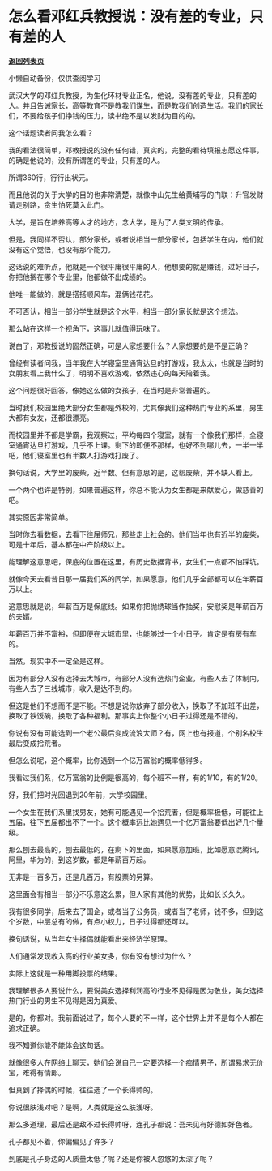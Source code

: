 # 怎么看邓红兵教授说：没有差的专业，只有差的人

[**返回列表页**](/gzh/记忆承载3)

小懒自动备份，仅供查阅学习

武汉大学的邓红兵教授，为生化环材专业正名，他说，没有差的专业，只有差的人。并且告诫家长，高等教育不是教我们谋生，而是教我们创造生活。我们的家长们，不要给孩子们挣钱的压力，读书绝不是以发财为目的的。

  

这个话题读者问我怎么看？  

  

我的看法很简单，邓教授说的没有任何错，真实的，完整的看待填报志愿这件事，的确是他说的，没有所谓差的专业，只有差的人。

  

所谓360行，行行出状元。

  

而且他说的关于大学的目的也非常清楚，就像中山先生给黄埔写的门联：升官发财请走别路，贪生怕死莫入此门。

  

大学，是旨在培养高等人才的地方，念大学，是为了人类文明的传承。  

  

但是，我同样不否认，部分家长，或者说相当一部分家长，包括学生在内，他们就没有这个觉悟，也没有那个能力。

  

这话说的难听点，他就是一个很平庸很平庸的人，他想要的就是赚钱，过好日子，你把他搁在哪个专业里，他都做不出成绩的。

  

他唯一能做的，就是搭搭顺风车，混俩钱花花。

  

不可否认，相当一部分学生就是这个水平，相当一部分家长就是这个想法。

  

那么站在这样一个视角下，这事儿就值得玩味了。

  

说白了，邓教授说的固然正确，可是人家想要什么？人家想要的是不是正确？

  

曾经有读者问我，当年我在大学寝室里通宵达旦的打游戏，我太太，也就是当时的女朋友看上我什么了，明明不喜欢游戏，依然违心的每天陪着我。

  

这个问题很好回答，像她这么做的女孩子，在当时是非常普遍的。  

  

当时我们校园里绝大部分女生都是外校的，尤其像我们这种热门专业的系里，男生大都有女友，还都很漂亮。

  

而校园里并不都是学霸，我观察过，平均每四个寝室，就有一个像我们那样，全寝室通宵达旦打游戏，几乎不上课。剩下的即便不那样，也好不到哪儿去，一半一半吧，他们寝室里也有半数人打游戏打废了。  

  

换句话说，大学里的废柴，近半数。但有意思的是，这帮废柴，并不缺人看上。

  

一个两个也许是特例，如果普遍这样，你总不能认为女生都是来献爱心，做慈善的吧。  

  

其实原因非常简单。  

  

当时你去看数据，去看下往届师兄，那些走上社会的。他们当年也有近半的废柴，可是十年后，基本都在中产阶级以上。

  

能理解这意思吧，保底的位置在这里，有历史数据背书，女生们一点都不怕踩坑。  

  

就像今天去看昔日那一届我们系的同学，如果愿意，他们几乎全部都可以在年薪百万以上。

  

这意思就是说，年薪百万是保底线。如果你把抛绣球当作抽奖，安慰奖是年薪百万的夫婿。  

  

年薪百万并不富裕，但即便在大城市里，也能够过一个小日子。肯定是有房有车的。  

  

当然，现实中不一定全是这样。  

  

因为有部分人没有选择去大城市，有部分人没有选热门企业，有些人去了体制内，有些人去了三线城市，收入是达不到的。

  

但这是他们不想而不是不能。不想是说你放弃了部分收入，换取了不加班不出差，换取了铁饭碗，换取了各种福利。那事实上你整个小日子过得还是不错的。

  

你说有没有可能选到一个老公最后变成流浪大师？有，网上也有报道，个别名校生最后变成拾荒者。

  

但怎么说呢，这个概率，比你选到一个亿万富翁的概率低得多。

  

我看过我们系，亿万富翁的比例是很高的，每个班不一样，有的1/10，有的1/20。  

  

好，我们把时光回退到20年前，大学校园里。  

  

一个女生在我们系里找男友，她有可能遇见一个拾荒者，但是概率极低，可能往上五届，往下五届都出不了一个。这个概率远比她遇见一个亿万富翁要低出好几个量级。  

  

那么刨去最高的，刨去最低的，在剩下的里面，如果愿意加班，比如愿意混腾讯，阿里，华为的，到这岁数，都是年薪百万起。

  

无非是一百多万，还是几百万，有股票的另算。  

  

这里面会有相当一部分不乐意这么累，但人家有其他的优势，比如长长久久。  

  

我有很多同学，后来去了国企，或者当了公务员，或者当了老师，钱不多，但到这个岁数，中层总有的做，有点小权力，日子过得都还可以。

  

换句话说，从当年女生择偶就能看出来经济学原理。  

  

人们通常发现收入高的行业美女多，你有没有想过为什么？  

  

实际上这就是一种用脚投票的结果。

  

我理解很多人要说什么，要说美女选择利润高的行业不见得是因为敬业，美女选择热门行业的男生不见得是因为真爱。

  

是的，你都对。我前面说过了，每个人要的不一样，这个世界上并不是每个人都在追求正确。

  

我不知道你能不能体会这句话。

  

就像很多人在网络上聊天，她们会说自己一定要选择一个痴情男子，所谓易求无价宝，难得有情郎。  

  

但真到了择偶的时候，往往选了一个长得帅的。

  

你说很肤浅对吧？是啊，人类就是这么肤浅呀。

  

那么多道理，最后还是敌不过长得帅呀，连孔子都说：吾未见有好德如好色者。  

  

孔子都见不着，你偏偏见了许多？

  

到底是孔子身边的人质量太低了呢？还是你被人忽悠的太深了呢？

